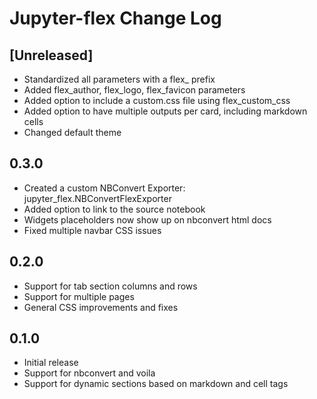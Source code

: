 # Jupyter-flex Change Log

## [Unreleased]

- Standardized all parameters with a flex_ prefix
- Added flex_author, flex_logo, flex_favicon parameters
- Added option to include a custom.css file using flex_custom_css
- Added option to have multiple outputs per card, including markdown cells
- Changed default theme

## 0.3.0

- Created a custom NBConvert Exporter: jupyter_flex.NBConvertFlexExporter
- Added option to link to the source notebook
- Widgets placeholders now show up on nbconvert html docs
- Fixed multiple navbar CSS issues

## 0.2.0

- Support for tab section columns and rows
- Support for multiple pages
- General CSS improvements and fixes

## 0.1.0

- Initial release
- Support for nbconvert and voila
- Support for dynamic sections based on markdown and cell tags
